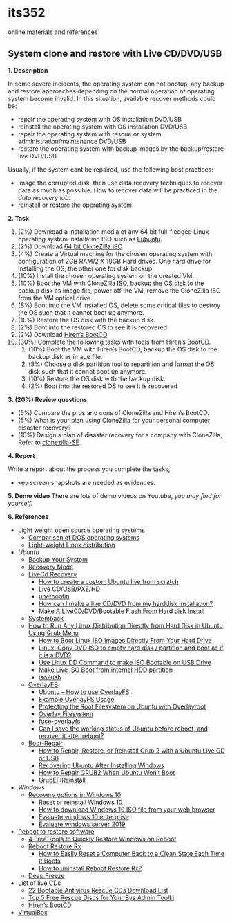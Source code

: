 # its352
online materials and references

## System clone and restore with Live CD/DVD/USB

**1. Description**

In some severe incidents, the operating system can not bootup, any backup and restore approaches depending on the normal operation of operating system become invalid. In this situation, available recover methods could be:

* repair the operating system with OS installation DVD/USB 
* reinstall the operating system with OS installation DVD/USB 
* repair the operating system with rescue or system administration/maintenance DVD/USB
* restore the operating system with backup images by the backup/restore live DVD/USB
  
Usually, if the system cant be repaired, use the following best practices:
* image the corrupted disk, then use data recovery techniques to recover data as much as possible. How to recover data will be practiced in the *data recovery lab*.
* reinstall or restore the operating system

**2. Task**
1. (2%) Download a installation media  of any 64 bit full-fledged Linux operating system installation ISO such as [Lubuntu](https://lubuntu.me/).
2. (2%) Download [64 bit CloneZilla ISO](https://clonezilla.org/)
3. (4%) Create a Virtual machine for the chosen operating system with configuration of 2GB RAM/2 X 10GB Hard drives. One hard drive for installing the OS, the other one for disk backup.
4. (10%) Install the chosen operating system on the created VM.
5. (10%) Boot the VM with CloneZilla ISO, backup the OS disk to the backup disk as image file, power off the VM, remove the CloneZilla ISO from the VM optical drive.
6. (8%) Boot into the VM installed OS, delete some critical files to destroy the OS such that it cannot boot up anymore.
7. (10%) Restore the OS disk with the backup disk.
8. (2%) Boot into the restored OS to see it is recovered
9. (2%) Download [Hiren’s BootCD](https://www.hirensbootcd.org/download/)
10. (30%) Complete the following tasks with tools from Hiren’s BootCD.
    1.  (10%) Boot the VM with Hiren’s BootCD, backup the OS disk to the backup disk as image file.
    2.  (8%) Choose a disk partition tool to repartition and format the OS disk such that it cannot boot up anymore.
    3.  (10%) Restore the OS disk with the backup disk.
    4.  (2%) Boot into the restored OS to see it is recovered

**3. (20%) Review questions**
* (5%) Compare the pros and cons of CloneZilla and Hiren’s BootCD.
* (5%) What is your plan using CloneZilla for your personal computer disaster recovery?
* (10%) Design a plan of disaster recovery for a company with CloneZilla, Refer to [clonezilla-SE](https://clonezilla.org/clonezilla-SE/).

**4. Report**

Write a report about the process you complete the tasks, 
* key screen snapshots are needed as evidences.

**5. Demo video**
There are lots of demo videos on Youtube, *you may find for yourself.*

**6. References**
* Light weight open source operating systems
  * [Comparison of DOS operating systems](https://en.wikipedia.org/wiki/Comparison_of_DOS_operating_systems)
  * [Light-weight Linux distribution](https://en.wikipedia.org/wiki/Light-weight_Linux_distribution)
* _Ubuntu_
  * [Backup Your System](https://help.ubuntu.com/community/BackupYourSystem)
  * [Recovery Mode](https://wiki.ubuntu.com/RecoveryMode)
  * [LiveCd Recovery](https://help.ubuntu.com/community/LiveCdRecovery)
    * [How to create a custom Ubuntu live from scratch](https://itnext.io/how-to-create-a-custom-ubuntu-live-from-scratch-dd3b3f213f81)
    * [Live CD/USB/PXE/HD](https://gparted.org/livecd.php)
    * [unetbootin](https://unetbootin.github.io/)
    * [How can I make a live CD/DVD from my harddisk installation?](https://askubuntu.com/questions/25623/how-can-i-make-a-live-cd-dvd-from-my-harddisk-installation)
    * [Make A LiveCD/DVD/Bootable Flash From Hard disk Install](https://help.ubuntu.com/community/MakeALiveCD/DVD/BootableFlashFromHarddiskInstall)
  * [Systemback ](https://vitux.com/how-to-restore-your-ubuntu-linux-system-to-its-previous-state/)
  * [How to Run Any Linux Distribution Directly from Hard Disk in Ubuntu Using Grub Menu](https://www.tecmint.com/run-linux-live-images-from-hard-disk-in-linux/)
    * [How to Boot Linux ISO Images Directly From Your Hard Drive](https://www.howtogeek.com/196933/how-to-boot-linux-iso-images-directly-from-your-hard-drive/)
    * [Linux: Copy DVD ISO to empty hard disk / partition and boot as if it is a DVD?](https://superuser.com/questions/334187/linux-copy-dvd-iso-to-empty-hard-disk-partition-and-boot-as-if-it-is-a-dvd)
    * [Use Linux DD Command to make ISO Bootable on USB Drive](https://medium.com/@tbeach/use-unix-dd-command-to-os-bootable-on-usb-drive-6671945d95a6)
    * [Make Live ISO Boot from internal HDD partition](https://community.spiceworks.com/topic/737593-make-live-iso-boot-from-internal-hdd-partition)
    * [iso2usb](https://help.ubuntu.com/community/Installation/iso2usb)
  * [OverlayFS](https://en.wikipedia.org/wiki/OverlayFS)
    * [Ubuntu – How to use OverlayFS](https://itectec.com/ubuntu/ubuntu-how-to-use-overlayfs/)
    * [Example OverlayFS Usage](https://askubuntu.com/questions/699565/example-overlayfs-usage)
    * [Protecting the Root Filesystem on Ubuntu with Overlayroot](https://spin.atomicobject.com/2015/03/10/protecting-ubuntu-root-filesystem/)
    * [Overlay Filesystem](https://www.kernel.org/doc/html/latest/filesystems/overlayfs.html)
    * [fuse-overlayfs](https://github.com/containers/fuse-overlayfs)
    * [Can I save the working status of Ubuntu before reboot, and recover it after reboot?](https://unix.stackexchange.com/questions/498283/can-i-save-the-working-status-of-ubuntu-before-reboot-and-recover-it-after-rebo)
  * [Boot-Repair](https://help.ubuntu.com/community/Boot-Repair)
    * [How to Repair, Restore, or Reinstall Grub 2 with a Ubuntu Live CD or USB](https://howtoubuntu.org/how-to-repair-restore-reinstall-grub-2-with-a-ubuntu-live-cd)
    * [Recovering Ubuntu After Installing Windows](https://help.ubuntu.com/community/RecoveringUbuntuAfterInstallingWindows)
    * [How to Repair GRUB2 When Ubuntu Won’t Boot](https://www.howtogeek.com/114884/how-to-repair-grub2-when-ubuntu-wont-boot/)
    * [GrubEFIReinstall](https://wiki.debian.org/GrubEFIReinstall)
* _Windows_
  * [Recovery options in Windows 10](https://support.microsoft.com/en-us/help/12415/windows-10-recovery-options)
    * [Reset or reinstall Windows 10](https://support.microsoft.com/en-us/windows/reset-or-reinstall-windows-10-cd352bd8-4cb6-411a-f2f5-1814bd8d453c)
    * [How to download Windows 10 ISO file from your web browser](https://windows10.help/blogs/entry/24-how-to-download-the-latest-windows-10-iso-files-directly-using-your-web-browser/)
    * [Evaluate windows 10 enterprise](https://www.microsoft.com/en-us/evalcenter/evaluate-windows-10-enterprise)
    * [Evaluate windows server 2019](https://www.microsoft.com/en-us/evalcenter/evaluate-windows-server-2019)
* [Reboot to restore software](https://en.wikipedia.org/wiki/Reboot_to_restore_software)
  * [4 Free Tools to Quickly Restore Windows on Reboot](https://www.raymond.cc/blog/reboot-windows-and-automatically-restore-to-its-original-state/)
  * [Reboot Restore Rx](https://en.wikipedia.org/wiki/Reboot_Restore_Rx)
    * [How to Easily Reset a Computer Back to a Clean State Each Time It Boots](https://www.howtogeek.com/166205/how-to-easily-reset-a-computer-back-to-a-clean-state-each-time-it-boots/)
    * [How to uninstall Reboot Restore Rx?](http://www.uninstallhelps.com/how-to-uninstall-reboot-restore-rx-by-www-horizon-datasys-com1.html)
  * [Deep Freeze](https://en.wikipedia.org/wiki/Deep_Freeze_(software))
* [List of live CDs](https://en.wikipedia.org/wiki/List_of_live_CDs)
  * [22 Bootable Antivirus Rescue CDs Download List](https://www.itechtics.com/rescue-disc-virus-scan/)
  * [Top 5 Free Rescue Discs for Your Sys Admin Toolki](https://techtalk.gfi.com/top-5-free-rescue-discs-for-your-sys-admin-toolkit/)
  * [Hiren’s BootCD](https://www.hirensbootcd.org/)
* [VirtualBox](https://www.virtualbox.org/)